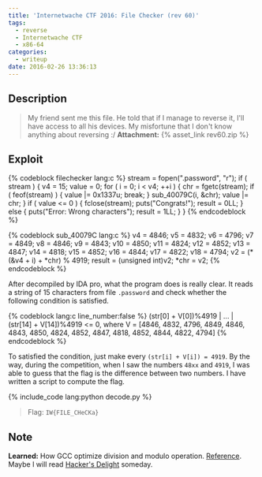 ```yaml
---
title: 'Internetwache CTF 2016: File Checker (rev 60)'
tags:
  - reverse
  - Internetwache CTF
  - x86-64
categories:
  - writeup
date: 2016-02-26 13:36:13
---
```



## Description

> My friend sent me this file. He told that if I manage to reverse it, I'll have access to all his devices. My misfortune that I don't know anything about reversing :/
> **Attachment:** {% asset_link rev60.zip %}

## Exploit

{% codeblock filechecker lang:c %}
stream = fopen(".password", "r");
if ( stream )
{
  v4 = 15;
  value = 0;
  for ( i = 0; i < v4; ++i )
  {
    chr = fgetc(stream);
    if ( feof(stream) )
    {
      value |= 0x1337u;
      break;
    }
    sub_40079C(i, &chr);
    value |= chr;
  }
  if ( value <= 0 )
  {
    fclose(stream);
    puts("Congrats!");
    result = 0LL;
  }
  else
  {
    puts("Error: Wrong characters");
    result = 1LL;
  }
}
{% endcodeblock %}

{% codeblock sub_40079C lang:c %}
v4 = 4846;
v5 = 4832;
v6 = 4796;
v7 = 4849;
v8 = 4846;
v9 = 4843;
v10 = 4850;
v11 = 4824;
v12 = 4852;
v13 = 4847;
v14 = 4818;
v15 = 4852;
v16 = 4844;
v17 = 4822;
v18 = 4794;
v2 = (*(&v4 + i) + *chr) % 4919;
result = (unsigned int)v2;
*chr = v2;
{% endcodeblock %}

After decompiled by IDA pro, what the program does is really clear. It reads a string of 15 characters from file `.password` and check whether the following condition is satisfied.

{% codeblock lang:c line_number:false %}
(str[0] + V[0])%4919 | ... | (str[14] + V[14])%4919 <= 0,
where V = [4846, 4832, 4796, 4849, 4846, 4843, 4850, 
                4824, 4852, 4847, 4818, 4852, 4844, 4822, 4794]
{% endcodeblock %}

To satisfied the condition, just make every `(str[i] + V[i]) = 4919`. By the way, during the competition, when I saw the numbers `48xx` and `4919`, I was able to guess that the flag is the difference between two numbers. I have written a script to compute the flag.

{% include_code lang:python decode.py %}

> Flag: `IW{FILE_CHeCKa}`

## Note

**Learned:** How GCC optimize division and modulo operation. [Reference](http://reverseengineering.stackexchange.com/questions/1397/how-can-i-reverse-optimized-integer-division-modulo-by-constant-operations). Maybe I will read [Hacker's Delight](http://www.hackersdelight.org/) someday.
